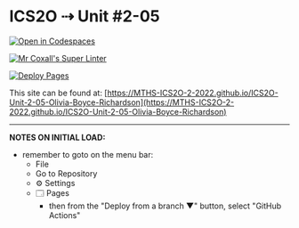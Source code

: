 # ICS2O ⇢ Unit #2-05

[![Open in Codespaces](https://classroom.github.com/assets/launch-codespace-f4981d0f882b2a3f0472912d15f9806d57e124e0fc890972558857b51b24a6f9.svg)](https://classroom.github.com/open-in-codespaces?assignment_repo_id=10661014)

[![Mr Coxall's Super Linter](https://github.com/MTHS-ICS2O-2-2022/ICS2O-Unit-2-05-Olivia-Boyce-Richardson/workflows/Mr%20Coxall's%20Super%20Linter/badge.svg)](https://github.com/MTHS-ICS2O-2-2022/ICS2O-Unit-2-05-Olivia-Boyce-Richardson/actions)

[![Deploy Pages](https://github.com/MTHS-ICS2O-2-2022/ICS2O-Unit-2-05-Olivia-Boyce-Richardson/workflows/Deploy%20Pages/badge.svg)](https://github.com/MTHS-ICS2O-2-2022/ICS2O-Unit-2-05-Olivia-Boyce-Richardson/actions)

This site can be found at: [https://MTHS-ICS2O-2-2022.github.io/ICS2O-Unit-2-05-Olivia-Boyce-Richardson](https://MTHS-ICS2O-2-2022.github.io/ICS2O-Unit-2-05-Olivia-Boyce-Richardson)

---

**NOTES ON INITIAL LOAD:**
- remember to goto on the menu bar:
  - File
  - Go to Repository
  - ⚙ Settings
  - 🗔 Pages
    - then from the "Deploy from a branch ▼" button, select "GitHub Actions"
